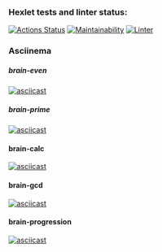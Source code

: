 ### Hexlet tests and linter status:
[![Actions Status](https://github.com/stconstantine/python-project-lvl1/workflows/hexlet-check/badge.svg)](https://github.com/stconstantine/python-project-lvl1/actions)
[![Maintainability](https://api.codeclimate.com/v1/badges/a390d8bf1d2f5923c17a/maintainability)](https://codeclimate.com/github/stconstantine/python-project-lvl1/maintainability)
[![Linter](https://github.com/stconstantine/python-project-lvl1/workflows/linter/badge.svg)](https://github.com/stconstantine/python-project-lvl1/actions)

### Asciinema
##### brain-even
[![asciicast](https://asciinema.org/a/489534.svg)](https://asciinema.org/a/489534)

##### brain-prime
[![asciicast](https://asciinema.org/a/v7obmENZJMSLHct9MJdK6jay9.svg)](https://asciinema.org/a/v7obmENZJMSLHct9MJdK6jay9)

#### brain-calc
[![asciicast](https://asciinema.org/a/KfF1AgBTQs2qMdslsUnSAhmgD.svg)](https://asciinema.org/a/KfF1AgBTQs2qMdslsUnSAhmgD)

#### brain-gcd
[![asciicast](https://asciinema.org/a/h7LHR85t9SOQUZt8ykzMfSEzC.svg)](https://asciinema.org/a/h7LHR85t9SOQUZt8ykzMfSEzC)

#### brain-progression
[![asciicast](https://asciinema.org/a/ykx819RYoPDVY1PdxOoeTD1qf.svg)](https://asciinema.org/a/ykx819RYoPDVY1PdxOoeTD1qf)
